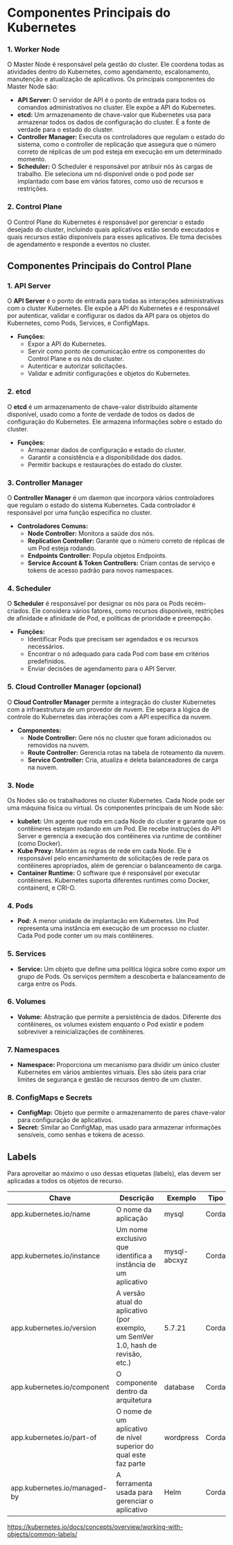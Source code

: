 # Componentes Principais do Kubernetes

### 1. **Worker Node**

O Master Node é responsável pela gestão do cluster. Ele coordena todas as atividades dentro do Kubernetes, como agendamento, escalonamento, manutenção e atualização de aplicativos. Os principais componentes do Master Node são:

- **API Server:** O servidor de API é o ponto de entrada para todos os comandos administrativos no cluster. Ele expõe a API do Kubernetes.
- **etcd:** Um armazenamento de chave-valor que Kubernetes usa para armazenar todos os dados de configuração do cluster. É a fonte de verdade para o estado do cluster.
- **Controller Manager:** Executa os controladores que regulam o estado do sistema, como o controller de replicação que assegura que o número correto de réplicas de um pod esteja em execução em um determinado momento.
- **Scheduler:** O Scheduler é responsável por atribuir nós às cargas de trabalho. Ele seleciona um nó disponível onde o pod pode ser implantado com base em vários fatores, como uso de recursos e restrições.

### 2. **Control Plane**

O Control Plane do Kubernetes é responsável por gerenciar o estado desejado do cluster, incluindo quais aplicativos estão sendo executados e quais recursos estão disponíveis para esses aplicativos. Ele toma decisões de agendamento e responde a eventos no cluster.

## Componentes Principais do Control Plane

### 1. **API Server**

O **API Server** é o ponto de entrada para todas as interações administrativas com o cluster Kubernetes. Ele expõe a API do Kubernetes e é responsável por autenticar, validar e configurar os dados da API para os objetos do Kubernetes, como Pods, Services, e ConfigMaps.

- **Funções:**
  - Expor a API do Kubernetes.
  - Servir como ponto de comunicação entre os componentes do Control Plane e os nós do cluster.
  - Autenticar e autorizar solicitações.
  - Validar e admitir configurações e objetos do Kubernetes.

### 2. **etcd**

O **etcd** é um armazenamento de chave-valor distribuído altamente disponível, usado como a fonte de verdade de todos os dados de configuração do Kubernetes. Ele armazena informações sobre o estado do cluster.

- **Funções:**
  - Armazenar dados de configuração e estado do cluster.
  - Garantir a consistência e a disponibilidade dos dados.
  - Permitir backups e restaurações do estado do cluster.

### 3. **Controller Manager**

O **Controller Manager** é um daemon que incorpora vários controladores que regulam o estado do sistema Kubernetes. Cada controlador é responsável por uma função específica no cluster.

- **Controladores Comuns:**
  - **Node Controller:** Monitora a saúde dos nós.
  - **Replication Controller:** Garante que o número correto de réplicas de um Pod esteja rodando.
  - **Endpoints Controller:** Popula objetos Endpoints.
  - **Service Account & Token Controllers:** Criam contas de serviço e tokens de acesso padrão para novos namespaces.

### 4. **Scheduler**

O **Scheduler** é responsável por designar os nós para os Pods recém-criados. Ele considera vários fatores, como recursos disponíveis, restrições de afinidade e afinidade de Pod, e políticas de prioridade e preempção.

- **Funções:**
  - Identificar Pods que precisam ser agendados e os recursos necessários.
  - Encontrar o nó adequado para cada Pod com base em critérios predefinidos.
  - Enviar decisões de agendamento para o API Server.

### 5. **Cloud Controller Manager (opcional)**

O **Cloud Controller Manager** permite a integração do cluster Kubernetes com a infraestrutura de um provedor de nuvem. Ele separa a lógica de controle do Kubernetes das interações com a API específica da nuvem.

- **Componentes:**
  - **Node Controller:** Gere nós no cluster que foram adicionados ou removidos na nuvem.
  - **Route Controller:** Gerencia rotas na tabela de roteamento da nuvem.
  - **Service Controller:** Cria, atualiza e deleta balanceadores de carga na nuvem.

### 3. **Node**

Os Nodes são os trabalhadores no cluster Kubernetes. Cada Node pode ser uma máquina física ou virtual. Os componentes principais de um Node são:

- **kubelet:** Um agente que roda em cada Node do cluster e garante que os contêineres estejam rodando em um Pod. Ele recebe instruções do API Server e gerencia a execução dos contêineres via runtime de contêiner (como Docker).
- **Kube Proxy:** Mantém as regras de rede em cada Node. Ele é responsável pelo encaminhamento de solicitações de rede para os contêineres apropriados, além de gerenciar o balanceamento de carga.
- **Container Runtime:** O software que é responsável por executar contêineres. Kubernetes suporta diferentes runtimes como Docker, containerd, e CRI-O.

### 4. **Pods**

- **Pod:** A menor unidade de implantação em Kubernetes. Um Pod representa uma instância em execução de um processo no cluster. Cada Pod pode conter um ou mais contêineres.

### 5. **Services**

- **Service:** Um objeto que define uma política lógica sobre como expor um grupo de Pods. Os serviços permitem a descoberta e balanceamento de carga entre os Pods.

### 6. **Volumes**

- **Volume:** Abstração que permite a persistência de dados. Diferente dos contêineres, os volumes existem enquanto o Pod existir e podem sobreviver a reinicializações de contêineres.

### 7. **Namespaces**

- **Namespace:** Proporciona um mecanismo para dividir um único cluster Kubernetes em vários ambientes virtuais. Eles são úteis para criar limites de segurança e gestão de recursos dentro de um cluster.

### 8. **ConfigMaps e Secrets**

- **ConfigMap:** Objeto que permite o armazenamento de pares chave-valor para configuração de aplicativos.
- **Secret:** Similar ao ConfigMap, mas usado para armazenar informações sensíveis, como senhas e tokens de acesso.

## Labels

Para aproveitar ao máximo o uso dessas etiquetas (labels), elas devem ser aplicadas a todos os objetos de recurso.

| Chave                          | Descrição                                                       | Exemplo          | Tipo  |
|------------------------------- |---------------------------------------------------------------- |----------------- |------ |
| app.kubernetes.io/name         | O nome da aplicação                                             | mysql            | Corda |
| app.kubernetes.io/instance     | Um nome exclusivo que identifica a instância de um aplicativo   | mysql-abcxyz     | Corda |
| app.kubernetes.io/version      | A versão atual do aplicativo (por exemplo, um SemVer 1.0, hash de revisão, etc.) | 5.7.21           | Corda |
| app.kubernetes.io/component    | O componente dentro da arquitetura                              | database         | Corda |
| app.kubernetes.io/part-of      | O nome de um aplicativo de nível superior do qual este faz parte| wordpress        | Corda |
| app.kubernetes.io/managed-by   | A ferramenta usada para gerenciar o aplicativo                  | Helm             | Corda |


https://kubernetes.io/docs/concepts/overview/working-with-objects/common-labels/